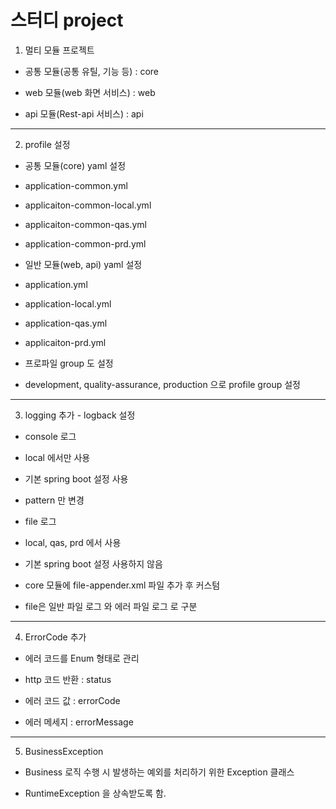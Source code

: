 # 스터디 project
1. 멀티 모듈 프로젝트
- 공통 모듈(공통 유틸, 기능 등) : core


- web 모듈(web 화면 서비스) : web


- api 모듈(Rest-api 서비스) : api


***


2. profile 설정
- 공통 모듈(core) yaml 설정


- application-common.yml


- applicaiton-common-local.yml


- applicaiton-common-qas.yml


- application-common-prd.yml


- 일반 모듈(web, api) yaml 설정
  

- application.yml


- application-local.yml


- application-qas.yml


- applicaiton-prd.yml


- 프로파일 group 도 설정


- development, quality-assurance, production 으로 profile group 설정


***


3. logging 추가 - logback 설정


- console 로그


- local 에서만 사용


- 기본 spring boot 설정 사용


- pattern 만 변경


- file 로그


- local, qas, prd 에서 사용


- 기본 spring boot 설정 사용하지 않음


- core 모듈에 file-appender.xml 파일 추가 후 커스텀


- file은 일반 파일 로그 와 에러 파일 로그 로 구분


***


4. ErrorCode 추가

   
- 에러 코드를 Enum 형태로 관리


- http 코드 반환 : status


- 에러 코드 값 : errorCode


- 에러 메세지 : errorMessage


***


5. BusinessException


- Business 로직 수행 시 발생하는 예외를 처리하기 위한 Exception 클래스


- RuntimeException 을 상속받도록 함.


